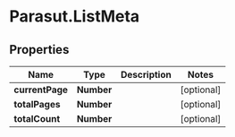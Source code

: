 # Parasut.ListMeta

## Properties
Name | Type | Description | Notes
------------ | ------------- | ------------- | -------------
**currentPage** | **Number** |  | [optional] 
**totalPages** | **Number** |  | [optional] 
**totalCount** | **Number** |  | [optional] 


